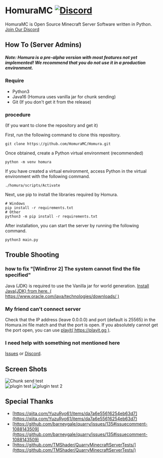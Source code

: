 # HomuraMC [![Discord](https://img.shields.io/discord/1141329766889300070.svg?label=&logo=discord&logoColor=ffffff&color=7389D8&labelColor=6A7EC2)](https://discord.gg/967gvTTEWc)
HomuraMC is Open Source Minecraft Server Software written in Python.  
[Join Our Discord](https://discord.gg/967gvTTEWc)
## How To (Server Admins)
##### Note: Homura is a pre-alpha version with most features not yet implemented! We recommend that you do not use it in a production environment. 
### Require
* Python3
* Java16 (Homura uses vanilla jar for chunk sending)
* Git (If you don't get it from the release)
### procedure
(If you want to clone the repository and get it)

First, run the following command to clone this repository.
```
git clone https://github.com/HomuraMC/Homura.git
```
Once obtained, create a Python virtual environment (recommended)
```
python -m venv homura
```
If you have created a virtual environment, access Python in the virtual environment with the following command.
```
./homura/scripts/Activate
```
Next, use pip to install the libraries required by Homura.
```
# Windows
pip install -r requirements.txt
# Other
python3 -m pip install -r requirements.txt
```
After installation, you can start the server by running the following command.
```
python3 main.py
```

## Trouble Shooting
### how to fix "[WinError 2] The system cannot find the file specified"
Java (JDK) is required to use the Vanilla jar for world generation.
[Install Java(JDK) from here. ( https://www.oracle.com/java/technologies/downloads/ )](https://www.oracle.com/java/technologies/downloads/)

### My friend can't connect server
Check that the IP address (leave 0.0.0.0) and port (default is 25565) in the Homura.ini file match and that the port is open. If you absolutely cannot get the port open, you can use [playit( https://playit.gg )](https://playit.gg/).

### I need help with something not mentioned here
[Issues](https://github.com/HomuraMC/Homura/issues) or [Discord](https://discord.gg/967gvTTEWc).

## Screen Shots
![Chunk send test](https://cdn.discordapp.com/attachments/1141329767858196522/1163013839932112987/image.png?ex=653e080b&is=652b930b&hm=7dcf4c7fb4ccfb8c7143032305758ab179d690f00d7ee3ac2684f9cfdefa9476&)  
![plugin test](https://cdn.discordapp.com/attachments/1141329767858196522/1162564910253879416/image.png?ex=653c65f2&is=6529f0f2&hm=d92e2095fad488ea43bb54c094ea6edfc968a84b865283ed6d1b3d85821c6ee9&)
![plugin test 2](https://cdn.discordapp.com/attachments/1141329767858196522/1162565031901282324/image.png?ex=653c660f&is=6529f10f&hm=48022d707ae097bc4c75a2df44efb9cf0be58272471aec67d92002d34cb65cf6&)

## Special Thanks
- [https://qiita.com/YuzuRyo61/items/da7a6e55616254eb63d7](https://qiita.com/YuzuRyo61/items/da7a6e55616254eb63d7)
- [https://github.com/barneygale/quarry/issues/135#issuecomment-1088143509](https://github.com/barneygale/quarry/issues/135#issuecomment-1088143509)
- [https://github.com/TMShader/QuarryMinecraftServerTests/](https://github.com/TMShader/QuarryMinecraftServerTests/)